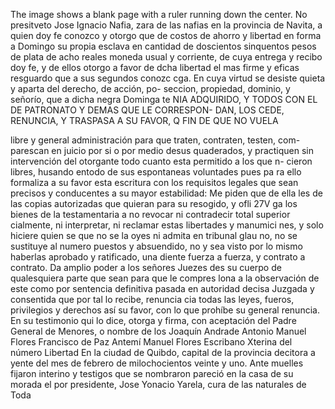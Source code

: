 The image shows a blank page with a ruler running down the center.
No presitveto Jose Ignacio Nafia, zara de las nafias en la provincia de Navita, a quien doy fe conozco y otorgo que de costos de ahorro y libertad en forma a Domingo su propia esclava en cantidad de doscientos sinquentos pesos de plata de acho reales moneda usual y
corriente, de cuya entrega y recibo doy fe, y de ellos otorgo a favor de dcha libertad el mas firme y eficas resguardo que a sus segundos conozc cga. En cuya virtud se desiste quieta y aparta del derecho, de acción, po- seccion, propiedad, dominio, y señorío, que a dicha negra Dominga te
NIA ADQUIRIDO, Y TODOS CON EL DE PATRONATO Y DEMAS QUE LE CORRESPON- DAN, LOS CEDE, RENUNCIA, Y TRASPASA A SU FAVOR, Q FIN DE QUE NO VUELA

libre y general administración para que traten, contraten, testen, com- parescan en juicio por si o por medio desus quaderados, y practiquen sin intervención del otorgante todo cuanto esta permitido a los que n-
cieron libres,
husando entodo de sus espontaneas voluntades pues pa
ra ello formaliza a su favor esta escritura con los requisitos legales
que sean precisos y conducentes a su mayor estabilidad: Me piden que
de ella les de las copias autorizadas que quieran para su resogido, y ofli
27V
ga los bienes de la testamentaria a no revocar ni contradecir total superior
cialmente, ni interpretar, ni reclamar estas libertades y manumici
nes, y solo hiciere quien se que no se la oyes ni admita en tribunal glau
no, no se sustituye al numero puestos y absuendido,
no y sea visto por lo mismo haberlas aprobado y ratificado, una diente fuerza a fuerza, y contrato a contrato. Da amplio poder a los señores Juezes des su cuerpo de qualesquiera parte que sean para que le compres lona a la observación de este como por sentencia definitiva pasada en
autoridad decisa Juzgada y consentida que por tal lo recibe, renuncia cia todas las leyes, fueros, privilegios y derechos así su favor, con lo que prohíbe su general renuncia. En su testimonio qui lo dice, otorga y firma, con aceptación del Padre General de Menores, o nombre de los
Joaquín Andrade
Antonio Manuel Flores
Francisco de Paz
Antemí Manuel Flores
Escribano Xterina del número
Libertad
En la ciudad de Quibdo, capital de la provincia decitora a yente del mes de febrero de milochocientos veinte y uno. Ante muelles fijaron interino y testigos que se nombraron pareció en la casa de su morada el por presidente, Jose Yonacio Yarela, cura de las naturales de Toda